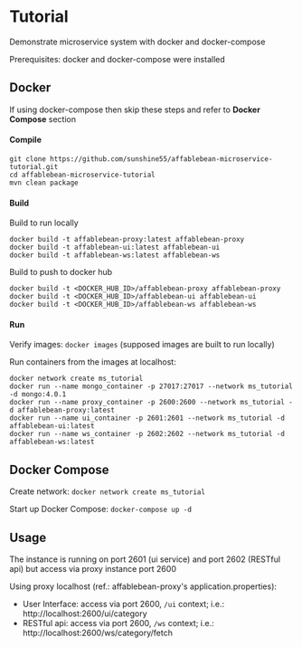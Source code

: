 # Tutorial

Demonstrate microservice system with docker and docker-compose

Prerequisites: docker and docker-compose were installed

## Docker

If using docker-compose then skip these steps and refer to __Docker Compose__ section

#### Compile
```
git clone https://github.com/sunshine55/affablebean-microservice-tutorial.git
cd affablebean-microservice-tutorial
mvn clean package
```

#### Build

Build to run locally
```
docker build -t affablebean-proxy:latest affablebean-proxy
docker build -t affablebean-ui:latest affablebean-ui
docker build -t affablebean-ws:latest affablebean-ws
```

Build to push to docker hub
```
docker build -t <DOCKER_HUB_ID>/affablebean-proxy affablebean-proxy
docker build -t <DOCKER_HUB_ID>/affablebean-ui affablebean-ui
docker build -t <DOCKER_HUB_ID>/affablebean-ws affablebean-ws
```

#### Run

Verify images: `docker images` (supposed images are built to run locally)

Run containers from the images at localhost:
```
docker network create ms_tutorial
docker run --name mongo_container -p 27017:27017 --network ms_tutorial -d mongo:4.0.1
docker run --name proxy_container -p 2600:2600 --network ms_tutorial -d affablebean-proxy:latest
docker run --name ui_container -p 2601:2601 --network ms_tutorial -d affablebean-ui:latest
docker run --name ws_container -p 2602:2602 --network ms_tutorial -d affablebean-ws:latest
```

## Docker Compose

Create network: `docker network create ms_tutorial`

Start up Docker Compose: `docker-compose up -d`

## Usage

The instance is running on port 2601 (ui service) and port 2602 (RESTful api) but access via proxy instance port 2600

Using proxy localhost (ref.: affablebean-proxy's application.properties):
* User Interface: access via port 2600, `/ui` context; i.e.: http://localhost:2600/ui/category
* RESTful api: access via port 2600, `/ws` context; i.e.: http://localhost:2600/ws/category/fetch